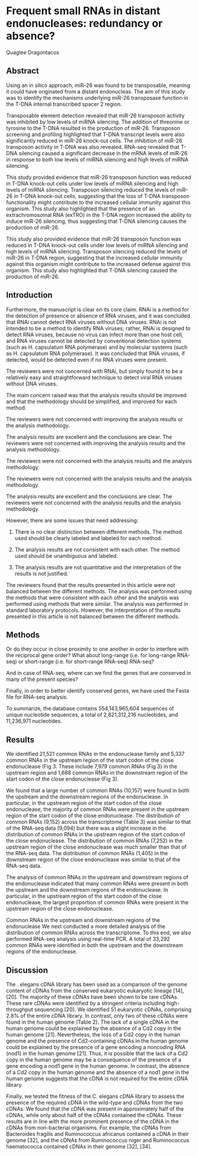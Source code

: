 # Frequent small RNAs in distant endonucleases: redundancy or absence?
Quaglee Dragontacos


## Abstract
Using an in silico approach, miR-26 was found to be transposable, meaning it could have originated from a distant endonucleas. The aim of this study was to identify the mechanisms underlying miR-26 transposase function in the T-DNA internal transcribed spacer 2 region.

Transposable element detection revealed that miR-26 transposon activity was inhibited by low levels of miRNA silencing. The addition of threonine or tyrosine to the T-DNA resulted in the production of miR-26. Transposon screening and profiling highlighted that T-DNA transcript levels were also significantly reduced in miR-26 knock-out cells. The inhibition of miR-26 transposon activity in T-DNA was also revealed. RNA-seq revealed that T-DNA silencing caused a significant decrease in the mRNA levels of miR-26 in response to both low levels of miRNA silencing and high levels of miRNA silencing.

This study provided evidence that miR-26 transposon function was reduced in T-DNA knock-out cells under low levels of miRNA silencing and high levels of miRNA silencing. Transposon silencing reduced the levels of miR-26 in T-DNA knock-out cells, suggesting that the loss of T-DNA transposon functionality might contribute to the increased cellular immunity against this organism. This study also highlighted that the presence of an extrachromosomal RNA (exTRO) in the T-DNA region increased the ability to induce miR-26 silencing, thus suggesting that T-DNA silencing causes the production of miR-26.

This study also provided evidence that miR-26 transposon function was reduced in T-DNA knock-out cells under low levels of miRNA silencing and high levels of miRNA silencing. Transposon silencing reduced the levels of miR-26 in T-DNA region, suggesting that the increased cellular immunity against this organism might contribute to the increased defense against this organism. This study also highlighted that T-DNA silencing caused the production of miR-26.


## Introduction
Furthermore, the manuscript is clear on its core claim. RNAi is a method for the detection of presence or absence of RNA viruses, and it was concluded that RNAi cannot detect RNA viruses without DNA viruses. RNAi is not intended to be a method to identify RNA viruses; rather, RNAi is designed to detect RNA viruses, because no virus can infect more than one host cell, and RNA viruses cannot be detected by conventional detection systems (such as H. capsulatum RNA polymerase) and by molecular systems (such as H. capsulatum RNA polymerase). It was concluded that RNA viruses, if detected, would be detected even if no RNA viruses were present.

The reviewers were not concerned with RNAi, but simply found it to be a relatively easy and straightforward technique to detect viral RNA viruses without DNA viruses.

The main concern raised was that the analysis results should be improved and that the methodology should be simplified, and improved for each method.

The reviewers were not concerned with improving the analysis results or the analysis methodology.

The analysis results are excellent and the conclusions are clear. The reviewers were not concerned with improving the analysis results and the analysis methodology.

The reviewers were not concerned with the analysis results and the analysis methodology.

The reviewers were not concerned with the analysis results and the analysis methodology.

The analysis results are excellent and the conclusions are clear. The reviewers were not concerned with the analysis results and the analysis methodology.

However, there are some issues that need addressing:

1) There is no clear distinction between different methods. The method used should be clearly labeled and labeled for each method.

2) The analysis results are not consistent with each other. The method used should be unambiguous and labeled.

3) The analysis results are not quantitative and the interpretation of the results is not justified.

The reviewers found that the results presented in this article were not balanced between the different methods. The analysis was performed using the methods that were consistent with each other and the analysis was performed using methods that were similar. The analysis was performed in standard laboratory protocols. However, the interpretation of the results presented in this article is not balanced between the different methods.


## Methods
 Or do they occur in close proximity to one another in order to interfere with the reciprocal gene order? What about long-range (i.e. for long-range RNA-seq) or short-range (i.e. for short-range RNA-seq) RNA-seq?

And in case of RNA-seq, where can we find the genes that are conserved in many of the present species?

Finally, in order to better identify conserved genes, we have used the Fasta file for RNA-seq analysis.

To summarize, the database contains 554,143,965,604 sequences of unique nucleotide sequences, a total of 2,821,312,216 nucleotides, and 11,236,971 nucleotides.


## Results
We identified 21,521 common RNAs in the endonuclease family and 5,337 common RNAs in the upstream region of the start codon of the close endonuclease (Fig 3. These include 7,979 common RNAs (Fig 3) in the upstream region and 1,688 common RNAs in the downstream region of the start codon of the close endonuclease (Fig 3).

We found that a large number of common RNAs (10,157) were found in both the upstream and the downstream regions of the endonuclease. In particular, in the upstream region of the start codon of the close endonuclease, the majority of common RNAs were present in the upstream region of the start codon of the close endonuclease. The distribution of common RNAs (9,152) across the transcriptome (Table 3) was similar to that of the RNA-seq data (9,094) but there was a slight increase in the distribution of common RNAs in the upstream region of the start codon of the close endonuclease. The distribution of common RNAs (7,252) in the upstream region of the close endonuclease was much smaller than that of the RNA-seq data. The distribution of common RNAs (1,405) in the downstream region of the close endonuclease was similar to that of the RNA-seq data.

The analysis of common RNAs in the upstream and downstream regions of the endonuclease indicated that many common RNAs were present in both the upstream and the downstream regions of the endonuclease. In particular, in the upstream region of the start codon of the close endonuclease, the largest proportion of common RNAs were present in the upstream region of the close endonuclease.

Common RNAs in the upstream and downstream regions of the endonuclease
We next conducted a more detailed analysis of the distribution of common RNAs across the transcriptome. To this end, we also performed RNA-seq analysis using real-time PCR. A total of 33,292 common RNAs were identified in both the upstream and the downstream regions of the endonuclease.


## Discussion
The . elegans cDNA library has been used as a comparison of the genome content of cDNAs from the conserved eukaryotic eukaryotic lineage [14], [20]. The majority of these cDNAs have been shown to be rare cDNAs. These rare cDNAs were identified by a stringent criteria including high-throughput sequencing [20]. We identified 51 eukaryotic cDNAs, comprising 2.8% of the entire cDNA library. In contrast, only two of these cDNAs were found in the human genome (Table 2). The lack of a single cDNA in the human genome could be explained by the absence of a Cd2 copy in the human genome [21]. Nevertheless, the loss of a Cd2 copy in the human genome and the presence of Cd2-containing cDNAs in the human genome could be explained by the presence of a gene encoding a noncoding RNA (nod1) in the human genome [21]. Thus, it is possible that the lack of a Cd2 copy in the human genome may be a consequence of the presence of a gene encoding a nod1 gene in the human genome. In contrast, the absence of a Cd2 copy in the human genome and the absence of a nod1 gene in the human genome suggests that the cDNA is not required for the entire cDNA library.

Finally, we tested the fitness of the C. elegans cDNA library to assess the presence of the required cDNA in the wild-type and cDNAs from the two cDNAs. We found that the cDNA was present in approximately half of the cDNAs, while only about half of the cDNAs contained the cDNAs. These results are in line with the more prominent presence of the cDNA in the cDNAs from non-bacterial organisms. For example, the cDNAs from Bacteroides fragilis and Ruminococcus africanus contained a cDNA in their genome [32], and the cDNAs from Ruminococcus niger and Ruminococcus haematococca contained cDNAs in their genome [32], [34].
